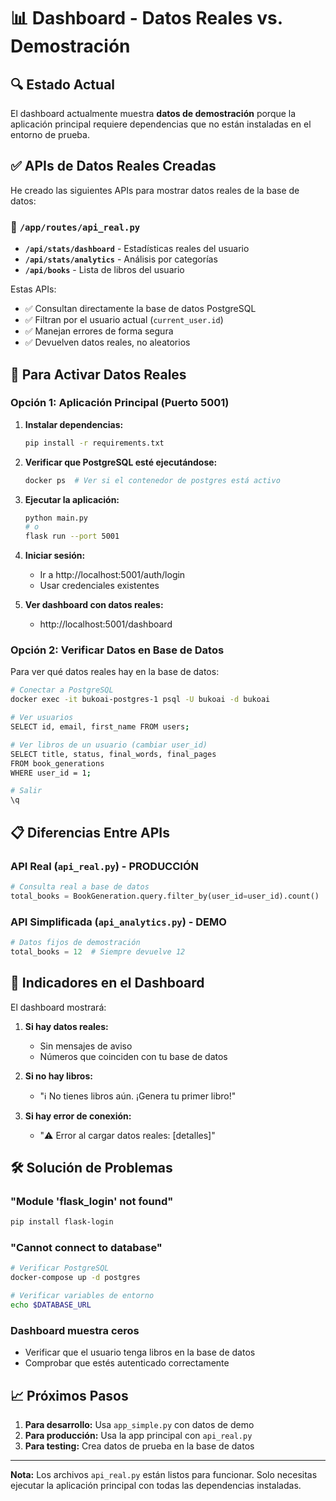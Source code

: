 # 📊 Dashboard - Datos Reales vs. Demostración

## 🔍 Estado Actual

El dashboard actualmente muestra **datos de demostración** porque la aplicación principal requiere dependencias que no están instaladas en el entorno de prueba.

## ✅ APIs de Datos Reales Creadas

He creado las siguientes APIs para mostrar datos reales de la base de datos:

### 📁 `/app/routes/api_real.py`
- **`/api/stats/dashboard`** - Estadísticas reales del usuario
- **`/api/stats/analytics`** - Análisis por categorías
- **`/api/books`** - Lista de libros del usuario

Estas APIs:
- ✅ Consultan directamente la base de datos PostgreSQL
- ✅ Filtran por el usuario actual (`current_user.id`)
- ✅ Manejan errores de forma segura
- ✅ Devuelven datos reales, no aleatorios

## 🚀 Para Activar Datos Reales

### Opción 1: Aplicación Principal (Puerto 5001)

1. **Instalar dependencias:**
   ```bash
   pip install -r requirements.txt
   ```

2. **Verificar que PostgreSQL esté ejecutándose:**
   ```bash
   docker ps  # Ver si el contenedor de postgres está activo
   ```

3. **Ejecutar la aplicación:**
   ```bash
   python main.py
   # o
   flask run --port 5001
   ```

4. **Iniciar sesión:**
   - Ir a http://localhost:5001/auth/login
   - Usar credenciales existentes

5. **Ver dashboard con datos reales:**
   - http://localhost:5001/dashboard

### Opción 2: Verificar Datos en Base de Datos

Para ver qué datos reales hay en la base de datos:

```bash
# Conectar a PostgreSQL
docker exec -it bukoai-postgres-1 psql -U bukoai -d bukoai

# Ver usuarios
SELECT id, email, first_name FROM users;

# Ver libros de un usuario (cambiar user_id)
SELECT title, status, final_words, final_pages 
FROM book_generations 
WHERE user_id = 1;

# Salir
\q
```

## 📋 Diferencias Entre APIs

### API Real (`api_real.py`) - PRODUCCIÓN
```python
# Consulta real a base de datos
total_books = BookGeneration.query.filter_by(user_id=user_id).count()
```

### API Simplificada (`api_analytics.py`) - DEMO
```python
# Datos fijos de demostración
total_books = 12  # Siempre devuelve 12
```

## 🔔 Indicadores en el Dashboard

El dashboard mostrará:

1. **Si hay datos reales:**
   - Sin mensajes de aviso
   - Números que coinciden con tu base de datos

2. **Si no hay libros:**
   - "ℹ️ No tienes libros aún. ¡Genera tu primer libro!"

3. **Si hay error de conexión:**
   - "⚠️ Error al cargar datos reales: [detalles]"

## 🛠️ Solución de Problemas

### "Module 'flask_login' not found"
```bash
pip install flask-login
```

### "Cannot connect to database"
```bash
# Verificar PostgreSQL
docker-compose up -d postgres

# Verificar variables de entorno
echo $DATABASE_URL
```

### Dashboard muestra ceros
- Verificar que el usuario tenga libros en la base de datos
- Comprobar que estés autenticado correctamente

## 📈 Próximos Pasos

1. **Para desarrollo:** Usa `app_simple.py` con datos de demo
2. **Para producción:** Usa la app principal con `api_real.py`
3. **Para testing:** Crea datos de prueba en la base de datos

---

**Nota:** Los archivos `api_real.py` están listos para funcionar. Solo necesitas ejecutar la aplicación principal con todas las dependencias instaladas.